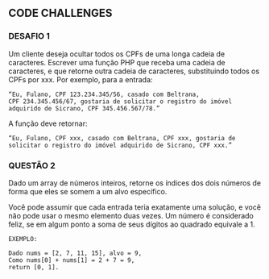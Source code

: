 ## CODE CHALLENGES


### DESAFIO 1

Um cliente deseja ocultar todos os CPFs de uma longa cadeia de
caracteres. Escrever uma função PHP que receba uma cadeia de caracteres, e que
retorne outra cadeia de caracteres, substituindo todos os CPFs por xxx. 
Por exemplo, para a entrada:

```
“Eu, Fulano, CPF 123.234.345/56, casado com Beltrana,
CPF 234.345.456/67, gostaria de solicitar o registro do imóvel
adquirido de Sicrano, CPF 345.456.567/78.”
```

A função deve retornar:

```
“Eu, Fulano, CPF xxx, casado com Beltrana, CPF xxx, gostaria de
solicitar o registro do imóvel adquirido de Sicrano, CPF xxx.”
```

### QUESTÃO 2

Dado um array de números inteiros, retorne os índices dos
dois números de forma que eles se somem a um alvo
específico.

Você pode assumir que cada entrada teria exatamente uma
solução, e você não pode usar o mesmo elemento duas
vezes.
Um número é considerado feliz, se em algum ponto a soma de seus dígitos ao quadrado equivale a 1.

```
EXEMPLO:

Dado nums = [2, 7, 11, 15], alvo = 9,
Como nums[0] + nums[1] = 2 + 7 = 9,
return [0, 1].
```
